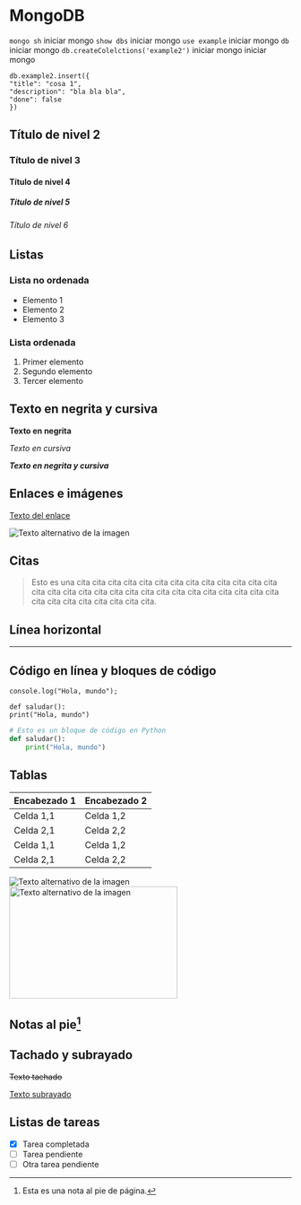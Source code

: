 # MongoDB

`mongo sh` iniciar mongo
`show dbs` iniciar mongo
`use example` iniciar mongo
`db` iniciar mongo
`db.createColelctions('example2')` iniciar mongo
iniciar mongo
```
db.example2.insert({
"title": "cosa 1",
"description": "bla bla bla",
"done": false
})
``` 

## Título de nivel 2

### Título de nivel 3

#### Título de nivel 4

##### Título de nivel 5

###### Título de nivel 6


## Listas

### Lista no ordenada
- Elemento 1
- Elemento 2
- Elemento 3

### Lista ordenada
1. Primer elemento
2. Segundo elemento
3. Tercer elemento


## Texto en negrita y cursiva

**Texto en negrita**

*Texto en cursiva*

***Texto en negrita y cursiva***


## Enlaces e imágenes

[Texto del enlace](../assets/img/demo2.png)

![Texto alternativo de la imagen](../assets/img/demo2.png)


## Citas

> Esto es una cita cita cita cita cita cita cita cita cita cita cita cita cita cita cita cita cita cita cita cita cita cita cita cita cita cita cita cita cita cita cita cita cita cita cita cita cita.


## Línea horizontal

---

## Código en línea y bloques de código

`console.log("Hola, mundo");`

```
def saludar():
print("Hola, mundo")
```

```python
# Esto es un bloque de código en Python
def saludar():
    print("Hola, mundo")
```

## Tablas



| Encabezado 1  | Encabezado 2  |
|---------------|---------------|
| Celda 1,1     | Celda 1,2     |
| Celda 2,1     | Celda 2,2     |
| Celda 1,1     | Celda 1,2     |
| Celda 2,1     | Celda 2,2     |



![Texto alternativo de la imagen](../assets/img/demo2.png)
<img src="../assets/img/demo.png" alt="Texto alternativo de la imagen" width="300" height="200">



## Notas al pie[^1]

[^1]: Esta es una nota al pie de página.


## Tachado y subrayado

~~Texto tachado~~

<u>Texto subrayado</u>


## Listas de tareas

- [x] Tarea completada
- [ ] Tarea pendiente
- [ ] Otra tarea pendiente